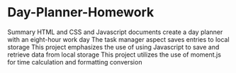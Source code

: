 # Day-Planner-Homework
Summary
HTML and CSS and Javascript documents create a day planner with an eight-hour work day
The task manager aspect saves entries to local storage
This project emphasizes the use of using Javascript to save and retrieve data from local storage
This project utilizes the use of moment.js for time calculation and formatting conversion
